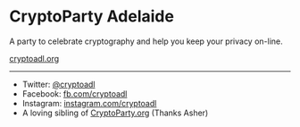 CryptoParty Adelaide
====================

A party to celebrate cryptography and help you keep your privacy on-line.

[cryptoadl.org](https://cryptoadl.org)

--------------

* Twitter: [@cryptoadl](https://twitter.com/cryptoadl)
* Facebook: [fb.com/cryptoadl](https://fb.com/cryptoadl)
* Instagram: [instagram.com/cryptoadl](https://instagram.com/cryptoadl)
* A loving sibling of [CryptoParty.org](https://cryptoparty.org) (Thanks Asher)
